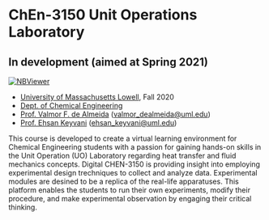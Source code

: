 # ChEn-3150 Unit Operations Laboratory 

## In development (aimed at Spring 2021)

[![NBViewer](https://raw.githubusercontent.com/jupyter/design/master/logos/Badges/nbviewer_badge.svg)](https://nbviewer.jupyter.org/github/dpploy/chen-3150/tree/master/notebooks/)

   + [University of Massachusetts Lowell](https://www.uml.edu/), Fall 2020
   + [Dept. of Chemical Engineering](https://www.uml.edu/Engineering/Chemical/) 
   + [Prof. Valmor F. de Almeida](https://www.uml.edu/Engineering/Chemical/faculty/de-Almeida-Valmor.aspx) (valmor_dealmeida@uml.edu)
   + [Prof. Ehsan Keyvani](https://www.uml.edu/Engineering/Chemical/faculty) (ehsan_keyvani@uml.edu)
   
   
This course is developed to create a virtual learning environment for Chemical Engineering students with a passion for gaining hands-on skills in the Unit Operation (UO) Laboratory regarding heat transfer and fluid mechanics concepts. Digital CHEN-3150 is providing insight into employing experimental design trechniques to collect and analyze data. Experimental modules are desined to be a replica of the real-life apparatuses. This platform enables the students to run their own experiments, modify their procedure, and make experimental observation by engaging their critical thinking.  
